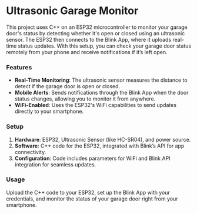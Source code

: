 # Ultrasonic Garage Monitor

This project uses C++ on an ESP32 microcontroller to monitor your garage door's status by detecting whether it's open or closed using an ultrasonic sensor. The ESP32 then connects to the Blink App, where it uploads real-time status updates. With this setup, you can check your garage door status remotely from your phone and receive notifications if it’s left open.

### Features
- **Real-Time Monitoring**: The ultrasonic sensor measures the distance to detect if the garage door is open or closed.
- **Mobile Alerts**: Sends notifications through the Blink App when the door status changes, allowing you to monitor it from anywhere.
- **WiFi-Enabled**: Uses the ESP32's WiFi capabilities to send updates directly to your smartphone.

### Setup
1. **Hardware**: ESP32, Ultrasonic Sensor (like HC-SR04), and power source.
2. **Software**: C++ code for the ESP32, integrated with Blink’s API for app connectivity.
3. **Configuration**: Code includes parameters for WiFi and Blink API integration for seamless updates.

### Usage
Upload the C++ code to your ESP32, set up the Blink App with your credentials, and monitor the status of your garage door right from your smartphone.
